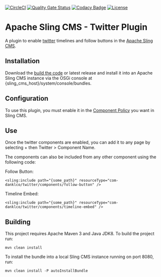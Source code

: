<!--
 * Copyright (C) 2019 Dan Klco
 *
 * Licensed under the Apache License, Version 2.0 (the "License");
 * you may not use this file except in compliance with the License.
 * You may obtain a copy of the License at
 *
 *      http://www.apache.org/licenses/LICENSE-2.0
 *
 * Unless required by applicable law or agreed to in writing, software
 * distributed under the License is distributed on an "AS IS" BASIS,
 * WITHOUT WARRANTIES OR CONDITIONS OF ANY KIND, either express or implied.
 * See the License for the specific language governing permissions and
 * limitations under the License.
 -->

[![CircleCI](https://circleci.com/gh/klcodanr/slingcms-twitter-plugin.svg?style=svg)](https://circleci.com/gh/klcodanr/slingcms-twitter-plugin)
[![Quality Gate Status](https://sonarcloud.io/api/project_badges/measure?project=slingcms-twitter-plugin&metric=alert_status)](https://sonarcloud.io/dashboard?id=slingcms-twitter-plugin)
[![Codacy Badge](https://api.codacy.com/project/badge/Grade/4cdb00981b134862977f5752ab1b66b4)](https://www.codacy.com/manual/klcodanr/slingcms-twitter-plugin?utm_source=github.com&amp;utm_medium=referral&amp;utm_content=klcodanr/slingcms-twitter-plugin&amp;utm_campaign=Badge_Grade)
[![License](https://img.shields.io/badge/License-Apache%202.0-blue.svg)](https://www.apache.org/licenses/LICENSE-2.0)

# Apache Sling CMS - Twitter Plugin

A plugin to enable [twitter](https://twitter.com) timelines and follow buttons in the
[Apache Sling CMS](https://github.com/apache/org-apache-sling-app-cms).

## Installation

Download the [build the code](#building) or latest release and install it into an
Apache Sling CMS instance via the OSGi console at {sling_cms_host}/system/console/bundles.


## Configuration

To use this plugin, you must enable it in the [Component Policy](https://github.com/apache/sling-org-apache-sling-app-cms/blob/master/docs/component-policy.md)
you want in Sling CMS.

## Use

Once the twitter components are enabled, you can add it to any page by selecting + then Twitter > Component Name.

The components can also be included from any other component using the following code:

Follow Button:

  `<sling:include path="{some_path}" resourceType="com-danklco/twitter/components/follow-button" />`

Timeline Embed:

  `<sling:include path="{some_path}" resourceType="com-danklco/twitter/components/timeline-embed" />`

## Building

This project requires Apache Maven 3 and Java JDK8. To build the project run:

`mvn clean install`

To install the bundle into a local Sling CMS instance running on port 8080, run:

`mvn clean install -P autoInstallBundle`
